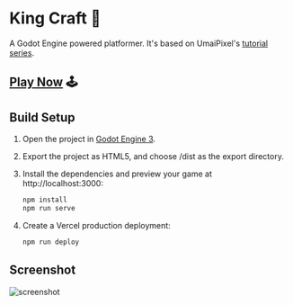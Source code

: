 # King Craft 👑

A Godot Engine powered platformer. It's based on UmaiPixel's [tutorial series][1].

## [Play Now](https://kingcraft.vercel.app/) 🕹️

## Build Setup

1. Open the project in [Godot Engine 3](https://godotengine.org/download/archive/).
2. Export the project as HTML5, and choose /dist as the export directory.
3. Install the dependencies and preview your game at http://localhost:3000:
    ```bash
    npm install
    npm run serve
    ```
4. Create a Vercel production deployment:

    ```bash
    npm run deploy
    ```

## Screenshot

![screenshot](screenshot.png)

[1]: https://www.youtube.com/watch?v=MMsMtPVUtUE&list=PLyckz_-Rzq6ClGevL2fneJ5YJnMPKWa4M
